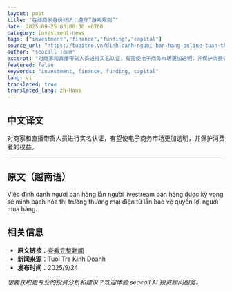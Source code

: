 ```yaml
---
layout: post
title: "在线商家身份标识：遵守“游戏规则”"
date: 2025-09-25 03:00:30 +0700
category: investment-news
tags: ["investment","finance","funding","capital"]
source_url: "https://tuoitre.vn/dinh-danh-nguoi-ban-hang-online-tuan-thu-luat-choi-20250924224321221.htm"
author: "seacall Team"
excerpt: "对商家和直播带货人员进行实名认证，有望使电子商务市场更加透明，并保护消费者的权益。..."
featured: false
keywords: "investment, finance, funding, capital"
lang: vi
translated: true
translated_lang: zh-Hans
---
```


## 中文译文

对商家和直播带货人员进行实名认证，有望使电子商务市场更加透明，并保护消费者的权益。

---

## 原文（越南语）

Việc định danh người bán hàng lẫn người livestream bán hàng được kỳ vọng sẽ minh bạch hóa thị trường thương mại điện tử lẫn bảo vệ quyền lợi người mua hàng.

## 相关信息

- **原文链接**：[查看完整新闻](https://tuoitre.vn/dinh-danh-nguoi-ban-hang-online-tuan-thu-luat-choi-20250924224321221.htm)
- **新闻来源**：Tuoi Tre Kinh Doanh
- **发布时间**：2025/9/24

*想要获取更专业的投资分析和建议？欢迎体验 seacall AI 投资顾问服务。*